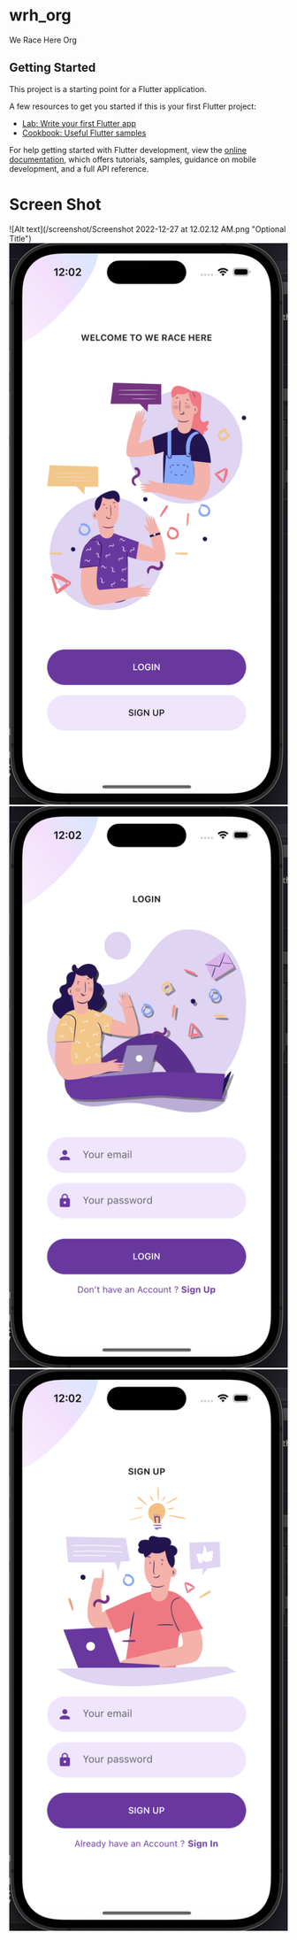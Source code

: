 # wrh_org

We Race Here Org

## Getting Started

This project is a starting point for a Flutter application.

A few resources to get you started if this is your first Flutter project:

- [Lab: Write your first Flutter app](https://docs.flutter.dev/get-started/codelab)
- [Cookbook: Useful Flutter samples](https://docs.flutter.dev/cookbook)

For help getting started with Flutter development, view the
[online documentation](https://docs.flutter.dev/), which offers tutorials,
samples, guidance on mobile development, and a full API reference.

# Screen Shot
![Alt text](/screenshot/Screenshot 2022-12-27 at 12.02.12 AM.png "Optional Title")
![Alt text](/screenshot/Screenshot%202022-12-27%20at%2012.02.28%20AM.png "Optional Title")
![Alt text](/screenshot/Screenshot%202022-12-27%20at%2012.02.38%20AM.png "Optional Title")
![Alt text](/screenshot/Screenshot%202022-12-27%20at%2012.02.49%20AM.png "Optional Title")
